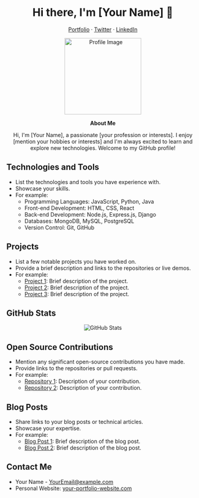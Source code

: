 <h1 align="center">Hi there, I'm [Your Name] 👋</h1>

<p align="center">
  <a href="https://your-portfolio-website.com">Portfolio</a>
  ·
  <a href="https://twitter.com/your-twitter-handle">Twitter</a>
  ·
  <a href="https://linkedin.com/in/your-linkedin-profile">LinkedIn</a>
</p>

<p align="center">
  <img src="https://your-profile-image-link.com" alt="Profile Image" width="200" height="200">
</p>

<p align="center">
  <strong>About Me</strong>
</p>

<p align="center">
  Hi, I'm [Your Name], a passionate [your profession or interests]. I enjoy [mention your hobbies or interests] and I'm always excited to learn and explore new technologies. Welcome to my GitHub profile!
</p>

## Technologies and Tools

- List the technologies and tools you have experience with.
- Showcase your skills.
- For example:
  - Programming Languages: JavaScript, Python, Java
  - Front-end Development: HTML, CSS, React
  - Back-end Development: Node.js, Express.js, Django
  - Databases: MongoDB, MySQL, PostgreSQL
  - Version Control: Git, GitHub

## Projects

- List a few notable projects you have worked on.
- Provide a brief description and links to the repositories or live demos.
- For example:
  - [Project 1](https://github.com/your-username/project-1): Brief description of the project.
  - [Project 2](https://github.com/your-username/project-2): Brief description of the project.
  - [Project 3](https://github.com/your-username/project-3): Brief description of the project.

## GitHub Stats

<p align="center">
  <img src="https://github-readme-stats.vercel.app/api?username=your-username&show_icons=true&count_private=true&theme=dark" alt="GitHub Stats" />
</p>

## Open Source Contributions

- Mention any significant open-source contributions you have made.
- Provide links to the repositories or pull requests.
- For example:
  - [Repository 1](https://github.com/organization/repo-1): Description of your contribution.
  - [Repository 2](https://github.com/organization/repo-2): Description of your contribution.

## Blog Posts

- Share links to your blog posts or technical articles.
- Showcase your expertise.
- For example:
  - [Blog Post 1](https://your-blog.com/post-1): Brief description of the blog post.
  - [Blog Post 2](https://your-blog.com/post-2): Brief description of the blog post.

## Contact Me

- Your Name - [YourEmail@example.com](mailto:YourEmail@example.com)
- Personal Website: [your-portfolio-website.com](https://your-portfolio-website.com)

